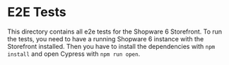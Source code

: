 # E2E Tests

This directory contains all e2e tests for the Shopware 6 Storefront.
To run the tests, you need to have a running Shopware 6 instance with the Storefront installed.
Then you have to install the dependencies with `npm install` and open Cypress with `npm run open`.
